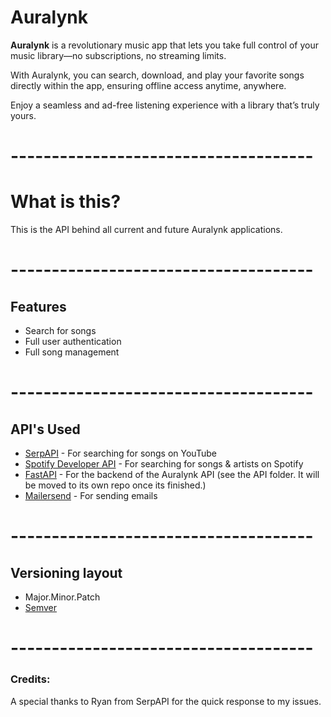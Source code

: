 # Auralynk

**Auralynk** is a revolutionary music app that lets you take full control of your music library—no subscriptions, no streaming limits.

With Auralynk, you can search, download, and play your favorite songs directly within the app, ensuring offline access anytime, anywhere.

Enjoy a seamless and ad-free listening experience with a library that’s truly yours.
# -------------------------------------
# What is this?

This is the API behind all current and future Auralynk applications.
# -------------------------------------
## Features
- Search for songs
- Full user authentication
- Full song management
# -------------------------------------
## API's Used
- [SerpAPI](https://serpapi.com/) - For searching for songs on YouTube
- [Spotify Developer API](https://developer.spotify.com/) - For searching for songs & artists on Spotify
- [FastAPI](https://fastapi.tiangolo.com/) - For the backend of the Auralynk API (see the API folder. It will be moved to its own repo once its finished.)
- [Mailersend](https://mailersend.com) - For sending emails
# -------------------------------------
## Versioning layout
- Major.Minor.Patch
- [Semver](https://semver.org)
# -------------------------------------
### Credits:
A special thanks to Ryan from SerpAPI for the quick response to my issues.